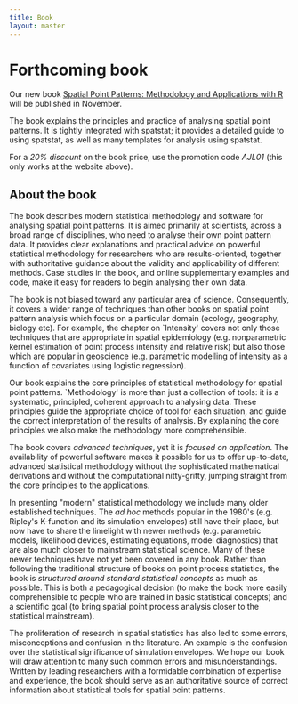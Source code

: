 ```yaml
---
title: Book 
layout: master
---
```


# Forthcoming book

Our new book [Spatial Point Patterns: Methodology and Applications with R][1] 
will be published in November.

The book explains the principles and practice of 
analysing spatial point patterns. 
It is tightly integrated with spatstat; it provides a detailed guide to 
using spatstat, as well as many templates for analysis using spatstat.

[1]: https://www.crcpress.com/Spatial-Point-Patterns-Methodology-and-Applications-with-R/Baddeley-Rubak-Turner/9781482210200
"Book information and pre-order form at publisher's website"

For a *20% discount* on the book price, use the 
promotion code *AJL01* (this only works at the website above).

## About the book

The book describes modern statistical methodology and software for
analysing spatial point patterns. It is aimed primarily at scientists,
across a broad range of disciplines, who need to analyse their own
point pattern data. It provides clear explanations and practical
advice on powerful statistical methodology for researchers who are
results-oriented, together with authoritative guidance about the
validity and applicability of different methods. Case studies in the
book, and online supplementary examples and code, make it easy for
readers to begin analysing their own data.

The book is not biased toward any particular area of science.
Consequently, it covers a wider range of techniques than other
books on spatial point pattern analysis which focus on a particular
domain (ecology, geography, biology etc). For example, the chapter on
`Intensity' covers not only those techniques that are appropriate
in spatial epidemiology (e.g. nonparametric kernel estimation of point
process intensity and relative risk) but also those which are popular
in geoscience (e.g. parametric modelling of intensity as a function of
covariates using logistic regression).

Our book explains the core principles of statistical methodology
for spatial point patterns. `Methodology' is more than just a
collection of tools: it is a systematic, principled, coherent approach
to analysing data. These principles guide the appropriate choice of
tool for each situation, and guide the correct interpretation of the
results of analysis. By explaining the core principles we also make
the methodology more comprehensible.

The book covers *advanced techniques*, yet it is *focused on
application*. The availability of powerful software makes it possible
for us to offer up-to-date, advanced statistical methodology without
the sophisticated mathematical derivations and without the
computational nitty-gritty, jumping straight from the core principles
to the applications.

In presenting "modern" statistical methodology we include many
older established techniques. The *ad hoc* methods popular in the
1980's (e.g. Ripley's K-function and its simulation envelopes) still
have their place, but now have to share the limelight with newer
methods (e.g. parametric models, likelihood devices, estimating
equations, model diagnostics) that are also much closer to mainstream
statistical science. Many of these newer techniques have not yet been
covered in any book. Rather than following the traditional structure
of books on point process statistics, the book is *structured
around standard statistical concepts* as much as possible. This is
both a pedagogical decision (to make the book more easily
comprehensible to people who are trained in basic statistical
concepts) and a scientific goal (to bring spatial point process
analysis closer to the statistical mainstream).

The proliferation of research in spatial statistics has also led to
some errors, misconceptions and confusion in the literature. An
example is the confusion over the statistical significance of
simulation envelopes. We hope our book will draw attention to many such
common errors and misunderstandings. Written by leading researchers
with a formidable combination of expertise and experience, the book
should serve as an authoritative source of correct information about
statistical tools for spatial point patterns.
